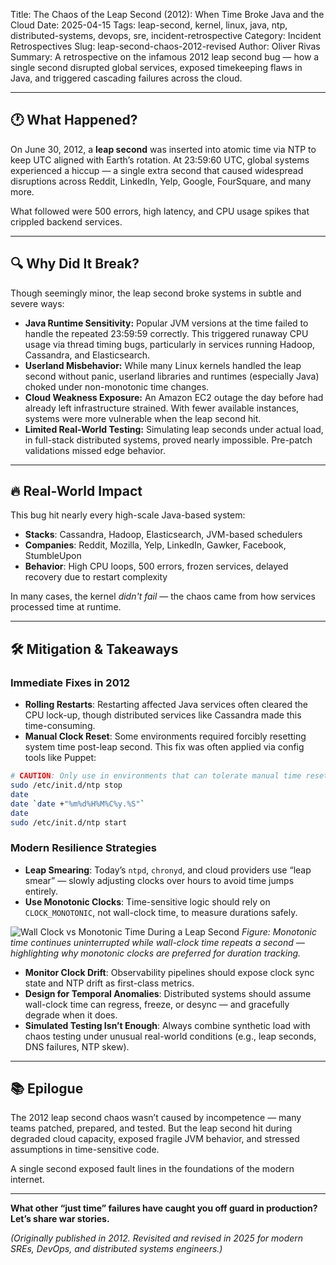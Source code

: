 Title: The Chaos of the Leap Second (2012): When Time Broke Java and the Cloud
Date: 2025-04-15
Tags: leap-second, kernel, linux, java, ntp, distributed-systems, devops, sre, incident-retrospective
Category: Incident Retrospectives
Slug: leap-second-chaos-2012-revised
Author: Oliver Rivas
Summary: A retrospective on the infamous 2012 leap second bug — how a single second disrupted global services, exposed timekeeping flaws in Java, and triggered cascading failures across the cloud.

---

## 🕐 What Happened?

On June 30, 2012, a **leap second** was inserted into atomic time via NTP to keep UTC aligned with Earth’s rotation. At 23:59:60 UTC, global systems experienced a hiccup — a single extra second that caused widespread disruptions across Reddit, LinkedIn, Yelp, Google, FourSquare, and many more.

What followed were 500 errors, high latency, and CPU usage spikes that crippled backend services.

---

## 🔍 Why Did It Break?

Though seemingly minor, the leap second broke systems in subtle and severe ways:

- **Java Runtime Sensitivity:** Popular JVM versions at the time failed to handle the repeated 23:59:59 correctly. This triggered runaway CPU usage via thread timing bugs, particularly in services running Hadoop, Cassandra, and Elasticsearch.
- **Userland Misbehavior:** While many Linux kernels handled the leap second without panic, userland libraries and runtimes (especially Java) choked under non-monotonic time changes.
- **Cloud Weakness Exposure:** An Amazon EC2 outage the day before had already left infrastructure strained. With fewer available instances, systems were more vulnerable when the leap second hit.
- **Limited Real-World Testing:** Simulating leap seconds under actual load, in full-stack distributed systems, proved nearly impossible. Pre-patch validations missed edge behavior.

---

## 🔥 Real-World Impact

This bug hit nearly every high-scale Java-based system:

- **Stacks**: Cassandra, Hadoop, Elasticsearch, JVM-based schedulers
- **Companies**: Reddit, Mozilla, Yelp, LinkedIn, Gawker, Facebook, StumbleUpon
- **Behavior**: High CPU loops, 500 errors, frozen services, delayed recovery due to restart complexity

In many cases, the kernel *didn't fail* — the chaos came from how services processed time at runtime.

---

## 🛠️ Mitigation & Takeaways

### Immediate Fixes in 2012

- **Rolling Restarts**: Restarting affected Java services often cleared the CPU lock-up, though distributed services like Cassandra made this time-consuming.
- **Manual Clock Reset**: Some environments required forcibly resetting system time post-leap second. This fix was often applied via config tools like Puppet:

```bash
# CAUTION: Only use in environments that can tolerate manual time reset.
sudo /etc/init.d/ntp stop
date
date `date +"%m%d%H%M%C%y.%S"`
date
sudo /etc/init.d/ntp start
```

### Modern Resilience Strategies

- **Leap Smearing**: Today’s `ntpd`, `chronyd`, and cloud providers use “leap smear” — slowly adjusting clocks over hours to avoid time jumps entirely.
- **Use Monotonic Clocks**: Time-sensitive logic should rely on `CLOCK_MONOTONIC`, not wall-clock time, to measure durations safely.

![Wall Clock vs Monotonic Time During a Leap Second]({static}/images/leap_second_monotonic_vs_wall_clock.png)
*Figure: Monotonic time continues uninterrupted while wall-clock time repeats a second — highlighting why monotonic clocks are preferred for duration tracking.*

- **Monitor Clock Drift**: Observability pipelines should expose clock sync state and NTP drift as first-class metrics.
- **Design for Temporal Anomalies**: Distributed systems should assume wall-clock time can regress, freeze, or desync — and gracefully degrade when it does.
- **Simulated Testing Isn’t Enough**: Always combine synthetic load with chaos testing under unusual real-world conditions (e.g., leap seconds, DNS failures, NTP skew).

---

## 📚 Epilogue

The 2012 leap second chaos wasn’t caused by incompetence — many teams patched, prepared, and tested. But the leap second hit during degraded cloud capacity, exposed fragile JVM behavior, and stressed assumptions in time-sensitive code.

A single second exposed fault lines in the foundations of the modern internet.

---

**What other “just time” failures have caught you off guard in production? Let’s share war stories.**

*(Originally published in 2012. Revisited and revised in 2025 for modern SREs, DevOps, and distributed systems engineers.)*

